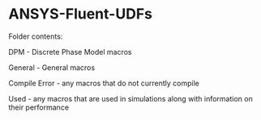 # ANSYS-Fluent-UDFs

Folder contents:

DPM - Discrete Phase Model macros

General - General macros

Compile Error - any macros that do not currently compile

Used - any macros that are used in simulations along with information on their performance
